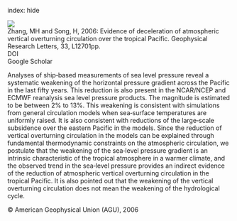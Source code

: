 index: hide

<div class="Citation">
    <div class="Citation-thumb CitationThumb-linked"  data-href="https://doi.org/10.1029/2006gl025942">
      <img src="https://static.claimspace.cloud/climate-study-static/refs/thumbs/12/Zhang_and_Song_2006-thumb.png" />
    </div>

  <div class="Citation-body">
    <div class="Citation-text">Zhang, MH and Song, H, 2006: Evidence of deceleration of atmospheric vertical overturning circulation over the tropical Pacific. <span class="Article-journal">Geophysical Research Letters, </span><span class="Article-volume">33, </span>L12701pp.</div>
    <div class="Citation-links">
      <div class="CitationLink" data-href="https://doi.org/10.1029/2006gl025942">
        <div class="CitationLink-icon CitationLink-Doi"></div>
        <div class="CitationLink-text">DOI</div>
      </div>
      <div class="CitationLink" data-href="https://scholar.google.com/scholar?q=10.1029/2006gl025942">
        <div class="CitationLink-icon CitationLink-Scholar"></div>
        <div class="CitationLink-text">Google Scholar</div>
      </div>
    </div>
  </div>
</div>

Analyses of ship‐based measurements of sea level pressure reveal a systematic weakening of the horizontal pressure gradient across the Pacific in the last fifty years. This reduction is also present in the NCAR/NCEP and ECMWF reanalysis sea level pressure products. The magnitude is estimated to be between 2% to 13%. This weakening is consistent with simulations from general circulation models when sea‐surface temperatures are uniformly raised. It is also consistent with reductions of the large‐scale subsidence over the eastern Pacific in the models. Since the reduction of vertical overturning circulation in the models can be explained through fundamental thermodynamic constraints on the atmospheric circulation, we postulate that the weakening of the sea‐level pressure gradient is an intrinsic characteristic of the tropical atmosphere in a warmer climate, and the observed trend in the sea‐level pressure provides an indirect evidence of the reduction of atmospheric vertical overturning circulation in the tropical Pacific. It is also pointed out that the weakening of the vertical overturning circulation does not mean the weakening of the hydrological cycle.

<div class="Citation-copy">
&copy; American Geophysical Union (AGU), 2006
</div>